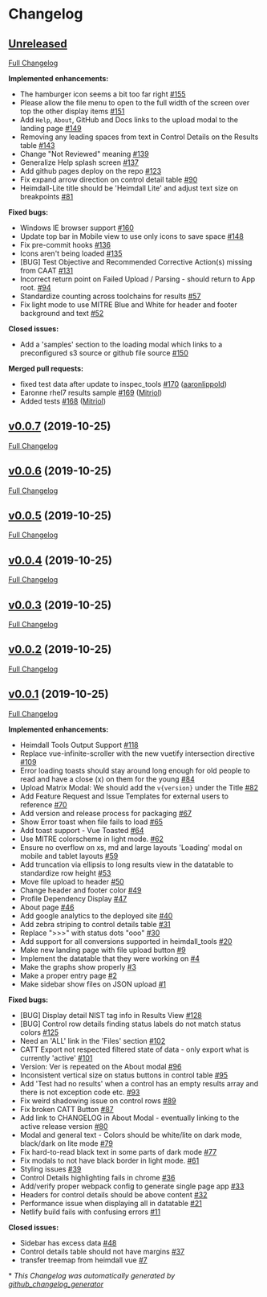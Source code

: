# Changelog

## [Unreleased](https://github.com/mitre/heimdall-vuetify/tree/HEAD)

[Full Changelog](https://github.com/mitre/heimdall-vuetify/compare/v0.0.7...HEAD)

**Implemented enhancements:**

- The hamburger icon seems a bit too far right [\#155](https://github.com/mitre/heimdall-vuetify/issues/155)
- Please allow the file menu to open to the full width of the screen over top the other display items [\#151](https://github.com/mitre/heimdall-vuetify/issues/151)
- Add `Help`, `About`, GitHub and Docs links to the upload modal to the landing page [\#149](https://github.com/mitre/heimdall-vuetify/issues/149)
- Removing any leading spaces from text in Control Details on the Results table [\#143](https://github.com/mitre/heimdall-vuetify/issues/143)
- Change "Not Reviewed" meaning [\#139](https://github.com/mitre/heimdall-vuetify/issues/139)
- Generalize Help splash screen [\#137](https://github.com/mitre/heimdall-vuetify/issues/137)
- Add github pages deploy on the repo [\#123](https://github.com/mitre/heimdall-vuetify/issues/123)
- Fix expand arrow direction on control detail table [\#90](https://github.com/mitre/heimdall-vuetify/issues/90)
- Heimdall-Lite title should be 'Heimdall Lite' and adjust text size on breakpoints [\#81](https://github.com/mitre/heimdall-vuetify/issues/81)

**Fixed bugs:**

- Windows IE browser support [\#160](https://github.com/mitre/heimdall-vuetify/issues/160)
- Update top bar in Mobile view to use only icons to save space [\#148](https://github.com/mitre/heimdall-vuetify/issues/148)
- Fix pre-commit hooks [\#136](https://github.com/mitre/heimdall-vuetify/issues/136)
- Icons aren't being loaded [\#135](https://github.com/mitre/heimdall-vuetify/issues/135)
- \[BUG\] Test Objective and Recommended Corrective Action\(s\) missing from CAAT [\#131](https://github.com/mitre/heimdall-vuetify/issues/131)
- Incorrect return point on Failed Upload / Parsing - should return to App root. [\#94](https://github.com/mitre/heimdall-vuetify/issues/94)
- Standardize counting across toolchains for results [\#57](https://github.com/mitre/heimdall-vuetify/issues/57)
- Fix light mode to use MITRE Blue and White for header and footer background and text [\#52](https://github.com/mitre/heimdall-vuetify/issues/52)

**Closed issues:**

- Add a 'samples' section to the loading modal which links to a preconfigured s3 source or github file source [\#150](https://github.com/mitre/heimdall-vuetify/issues/150)

**Merged pull requests:**

- fixed test data after update to inspec\_tools [\#170](https://github.com/mitre/heimdall-vuetify/pull/170) ([aaronlippold](https://github.com/aaronlippold))
- Earonne rhel7 results sample [\#169](https://github.com/mitre/heimdall-vuetify/pull/169) ([Mitriol](https://github.com/Mitriol))
- Added tests [\#168](https://github.com/mitre/heimdall-vuetify/pull/168) ([Mitriol](https://github.com/Mitriol))

## [v0.0.7](https://github.com/mitre/heimdall-vuetify/tree/v0.0.7) (2019-10-25)

[Full Changelog](https://github.com/mitre/heimdall-vuetify/compare/v0.0.6...v0.0.7)

## [v0.0.6](https://github.com/mitre/heimdall-vuetify/tree/v0.0.6) (2019-10-25)

[Full Changelog](https://github.com/mitre/heimdall-vuetify/compare/v0.0.5...v0.0.6)

## [v0.0.5](https://github.com/mitre/heimdall-vuetify/tree/v0.0.5) (2019-10-25)

[Full Changelog](https://github.com/mitre/heimdall-vuetify/compare/v0.0.4...v0.0.5)

## [v0.0.4](https://github.com/mitre/heimdall-vuetify/tree/v0.0.4) (2019-10-25)

[Full Changelog](https://github.com/mitre/heimdall-vuetify/compare/v0.0.3...v0.0.4)

## [v0.0.3](https://github.com/mitre/heimdall-vuetify/tree/v0.0.3) (2019-10-25)

[Full Changelog](https://github.com/mitre/heimdall-vuetify/compare/v0.0.2...v0.0.3)

## [v0.0.2](https://github.com/mitre/heimdall-vuetify/tree/v0.0.2) (2019-10-25)

[Full Changelog](https://github.com/mitre/heimdall-vuetify/compare/v0.0.1...v0.0.2)

## [v0.0.1](https://github.com/mitre/heimdall-vuetify/tree/v0.0.1) (2019-10-25)

[Full Changelog](https://github.com/mitre/heimdall-vuetify/compare/0a3d7361c5f066020e4187c5333caa725238756b...v0.0.1)

**Implemented enhancements:**

- Heimdall Tools Output Support [\#118](https://github.com/mitre/heimdall-vuetify/issues/118)
- Replace vue-infinite-scroller with the new vuetify intersection directive [\#109](https://github.com/mitre/heimdall-vuetify/issues/109)
- Error loading toasts should stay around long enough for old people to read and have a close \(x\) on them for the young [\#84](https://github.com/mitre/heimdall-vuetify/issues/84)
- Upload Matrix Modal: We should add the `v{version}` under the Title  [\#82](https://github.com/mitre/heimdall-vuetify/issues/82)
- Add Feature Request and Issue Templates for external users to reference [\#70](https://github.com/mitre/heimdall-vuetify/issues/70)
- Add version and release process for packaging [\#67](https://github.com/mitre/heimdall-vuetify/issues/67)
- Show Error toast when file fails to load [\#65](https://github.com/mitre/heimdall-vuetify/issues/65)
- Add toast support - Vue Toasted [\#64](https://github.com/mitre/heimdall-vuetify/issues/64)
- Use MITRE colorscheme in light mode. [\#62](https://github.com/mitre/heimdall-vuetify/issues/62)
- Ensure no overflow on xs, md and large layouts 'Loading' modal on mobile and tablet layouts [\#59](https://github.com/mitre/heimdall-vuetify/issues/59)
- Add truncation via ellipsis to long results view in the datatable to standardize row height [\#53](https://github.com/mitre/heimdall-vuetify/issues/53)
- Move file upload to header [\#50](https://github.com/mitre/heimdall-vuetify/issues/50)
- Change header and footer color [\#49](https://github.com/mitre/heimdall-vuetify/issues/49)
- Profile Dependency Display [\#47](https://github.com/mitre/heimdall-vuetify/issues/47)
- About page [\#46](https://github.com/mitre/heimdall-vuetify/issues/46)
- Add google analytics to the deployed site [\#40](https://github.com/mitre/heimdall-vuetify/issues/40)
- Add zebra striping to control details table [\#31](https://github.com/mitre/heimdall-vuetify/issues/31)
- Replace "\>\>\>" with status dots "ooo" [\#30](https://github.com/mitre/heimdall-vuetify/issues/30)
- Add support for all conversions supported in heimdall\_tools [\#20](https://github.com/mitre/heimdall-vuetify/issues/20)
- Make new landing page with file upload button [\#9](https://github.com/mitre/heimdall-vuetify/issues/9)
- Implement the datatable that they were working on [\#4](https://github.com/mitre/heimdall-vuetify/issues/4)
- Make the graphs show properly [\#3](https://github.com/mitre/heimdall-vuetify/issues/3)
- Make a proper entry page [\#2](https://github.com/mitre/heimdall-vuetify/issues/2)
- Make sidebar show files on JSON upload [\#1](https://github.com/mitre/heimdall-vuetify/issues/1)

**Fixed bugs:**

- \[BUG\] Display detail NIST tag info in Results View [\#128](https://github.com/mitre/heimdall-vuetify/issues/128)
- \[BUG\] Control row details finding status labels do not match status colors [\#125](https://github.com/mitre/heimdall-vuetify/issues/125)
- Need an 'ALL' link in the 'Files' section [\#102](https://github.com/mitre/heimdall-vuetify/issues/102)
- CATT Export not respected filtered state of data - only export what is currently 'active' [\#101](https://github.com/mitre/heimdall-vuetify/issues/101)
- Version: Ver is repeated on the About modal [\#96](https://github.com/mitre/heimdall-vuetify/issues/96)
- Inconsistent vertical size on status buttons in control table [\#95](https://github.com/mitre/heimdall-vuetify/issues/95)
- Add 'Test had no results' when a control has an empty results array and there is not exception code etc. [\#93](https://github.com/mitre/heimdall-vuetify/issues/93)
- Fix weird shadowing issue on control rows [\#89](https://github.com/mitre/heimdall-vuetify/issues/89)
- Fix broken CATT Button [\#87](https://github.com/mitre/heimdall-vuetify/issues/87)
- Add link to CHANGELOG in About Modal - eventually linking to the active release version [\#80](https://github.com/mitre/heimdall-vuetify/issues/80)
- Modal and general text - Colors should be white/lite on dark mode, black/dark on lite mode [\#79](https://github.com/mitre/heimdall-vuetify/issues/79)
- Fix hard-to-read black text in some parts of dark mode [\#77](https://github.com/mitre/heimdall-vuetify/issues/77)
- Fix modals to not have black border in light mode. [\#61](https://github.com/mitre/heimdall-vuetify/issues/61)
- Styling issues [\#39](https://github.com/mitre/heimdall-vuetify/issues/39)
- Control Details highlighting fails in chrome [\#36](https://github.com/mitre/heimdall-vuetify/issues/36)
- Add/verify proper webpack config to generate single page app [\#33](https://github.com/mitre/heimdall-vuetify/issues/33)
- Headers for control details should be above content  [\#32](https://github.com/mitre/heimdall-vuetify/issues/32)
- Performance issue when displaying all in datatable [\#21](https://github.com/mitre/heimdall-vuetify/issues/21)
- Netlify build fails with confusing errors [\#11](https://github.com/mitre/heimdall-vuetify/issues/11)

**Closed issues:**

- Sidebar has excess data [\#48](https://github.com/mitre/heimdall-vuetify/issues/48)
- Control details table should not have margins [\#37](https://github.com/mitre/heimdall-vuetify/issues/37)
- transfer treemap from heimdall vue [\#7](https://github.com/mitre/heimdall-vuetify/issues/7)



\* *This Changelog was automatically generated by [github_changelog_generator](https://github.com/github-changelog-generator/github-changelog-generator)*
